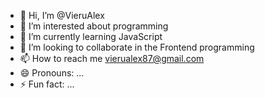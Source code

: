 - 👋 Hi, I’m @VieruAlex
- 👀 I’m interested about programming
- 🌱 I’m currently learning JavaScript 
- 💞️ I’m looking to collaborate in the Frontend programming
- 📫 How to reach me vierualex87@gmail.com
- 😄 Pronouns: ...
- ⚡ Fun fact: ...

<!---
VieruAlex/VieruAlex is a ✨ special ✨ repository because its `README.md` (this file) appears on your GitHub profile.
You can click the Preview link to take a look at your changes.
--->
